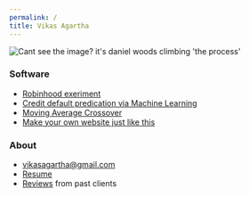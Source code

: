 ```yaml
---
permalink: /
title: Vikas Agartha
---
```

![Cant see the image? it's daniel woods climbing 'the process'](https://www.outsideonline.com/sites/default/files/styles/full-page/public/2017/09/06/daniel-woods-the-process-v16_h.jpg?itok=zCyaftUG)

### Software
* [Robinhood exeriment][robinhood]
* [Credit default predication via Machine Learning][creditDefault]
* [Moving Average Crossover][mac]
* [Make your own website just like this][setup]

### About
* vikasagartha@gmail.com
* [Resume][resume]
* [Reviews][reviews] from past clients

[creditDefault]: /creditDefault
[setup]: /setup
[mac]: /mac
[resume]: /resume
[reviews]: /reviews
[robinhood]: /robinhood

